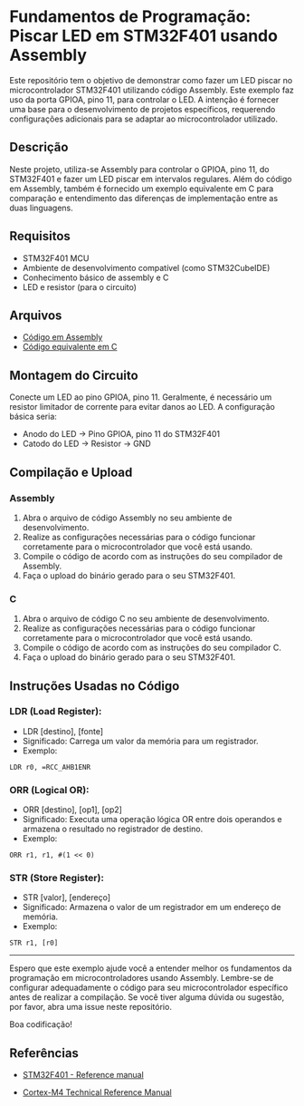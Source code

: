 # Fundamentos de Programação: Piscar LED em STM32F401 usando Assembly

Este repositório tem o objetivo de demonstrar como fazer um LED piscar no microcontrolador STM32F401 utilizando código Assembly. Este exemplo faz uso da porta GPIOA, pino 11, para controlar o LED. A intenção é fornecer uma base para o desenvolvimento de projetos específicos, requerendo configurações adicionais para se adaptar ao microcontrolador utilizado.

## Descrição

Neste projeto, utiliza-se Assembly para controlar o GPIOA, pino 11, do STM32F401 e fazer um LED piscar em intervalos regulares. Além do código em Assembly, também é fornecido um exemplo equivalente em C para comparação e entendimento das diferenças de implementação entre as duas linguagens.

## Requisitos

- STM32F401 MCU
- Ambiente de desenvolvimento compatível (como STM32CubeIDE)
- Conhecimento básico de assembly e C
- LED e resistor (para o circuito)

## Arquivos

- [Código em Assembly](Src/assembler.s)
- [Código equivalente em C](Src/equiv.c)

## Montagem do Circuito

Conecte um LED ao pino GPIOA, pino 11. Geralmente, é necessário um resistor limitador de corrente para evitar danos ao LED. A configuração básica seria:
- Anodo do LED -> Pino GPIOA, pino 11 do STM32F401
- Catodo do LED -> Resistor -> GND

## Compilação e Upload

### Assembly

1. Abra o arquivo de código Assembly no seu ambiente de desenvolvimento.
2. Realize as configurações necessárias para o código funcionar corretamente para o microcontrolador que você está usando.
3. Compile o código de acordo com as instruções do seu compilador de Assembly.
4. Faça o upload do binário gerado para o seu STM32F401.

### C

1. Abra o arquivo de código C no seu ambiente de desenvolvimento.
2. Realize as configurações necessárias para o código funcionar corretamente para o microcontrolador que você está usando.
3. Compile o código de acordo com as instruções do seu compilador C.
4. Faça o upload do binário gerado para o seu STM32F401.


## Instruções Usadas no Código

### LDR (Load Register):

- LDR [destino], [fonte]
- Significado: Carrega um valor da memória para um registrador.
- Exemplo:

```
LDR r0, =RCC_AHB1ENR
```

### ORR (Logical OR):

- ORR [destino], [op1], [op2]
- Significado: Executa uma operação lógica OR entre dois operandos e armazena o resultado no registrador de destino.
- Exemplo:

```
ORR r1, r1, #(1 << 0)
```

### STR (Store Register):

- STR [valor], [endereço]
- Significado: Armazena o valor de um registrador em um endereço de memória.
- Exemplo:

```
STR r1, [r0]
```

---

Espero que este exemplo ajude você a entender melhor os fundamentos da programação em microcontroladores usando Assembly. Lembre-se de configurar adequadamente o código para seu microcontrolador específico antes de realizar a compilação. Se você tiver alguma dúvida ou sugestão, por favor, abra uma issue neste repositório.

Boa codificação!

## Referências

- [STM32F401 - Reference manual](https://www.st.com/resource/en/reference_manual/rm0368-stm32f401xbc-and-stm32f401xde-advanced-armbased-32bit-mcus-stmicroelectronics.pdf)

- [Cortex-M4 Technical Reference Manual](https://developer.arm.com/documentation/ddi0439/b/CHDDIGAC)
